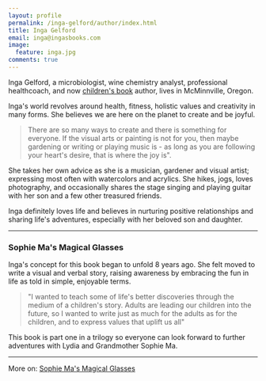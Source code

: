```yaml
---
layout: profile
permalink: /inga-gelford/author/index.html
title: Inga Gelford
email: inga@ingasbooks.com
image:
  feature: inga.jpg
comments: true 
---
```



Inga Gelford, a microbiologist, wine chemistry analyst, professional healthcoach, and now [children's book](/book/sophie-mas-magical-glasses) author, lives in McMinnville, Oregon.

Inga's world revolves around health, fitness, holistic values and creativity in many forms. She believes we are here on the planet to create and be joyful.

> There are so many ways to create and there is something for everyone. If the visual arts or painting is not for you, then maybe gardening or writing or playing music is - as long as you are following your heart's desire, that is where the joy is".

She takes her own advice as she is a musician, gardener and visual artist; expressing most often with watercolors and acrylics. She hikes, jogs, loves photography, and occasionally shares the stage singing and playing guitar with her son and a few other treasured friends. 

Inga definitely loves life and believes in nurturing positive relationships and sharing life's adventures, especially with her beloved son and daughter.

-----------------

### Sophie Ma's Magical Glasses

Inga's concept for this book began to unfold 8 years ago. She felt moved to write a visual and verbal story, raising awareness by embracing the fun in life as told in simple, enjoyable terms.

> "I wanted to teach some of life's better discoveries through the medium of a children's story. Adults are leading our children into the future, so I wanted to write just as much for the adults as for the children, and to express values that uplift us all"

This book is part one in a trilogy so everyone can look forward to further adventures with Lydia and Grandmother Sophie Ma.

-------------------

More on: [Sophie Ma's Magical Glasses](/book/sophie-mas-magical-glasses)